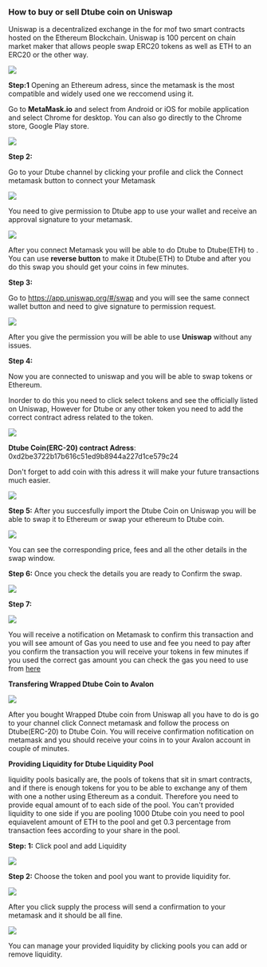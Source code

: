 ### How to buy or sell Dtube coin on Uniswap

Uniswap is a decentralized exchange in the for mof two smart contracts hosted on the Ethereum Blockchain.
Uniswap is 100 percent on chain market maker that allows people swap  ERC20 tokens as well as ETH to an ERC20 or the other way.

<p align="left">
  <img src="docs/imgs/uniswap/aUpWefG.png" />
</p>

**Step:1**  Opening an Ethereum adress, since the metamask  is the most compatible and widely used one we reccomend using it.

Go to **MetaMask.io** and select from Android or iOS for mobile application and select Chrome for desktop. You can also go directly to the Chrome store, Google Play store.

<p align="left">
  <img src="docs/imgs/uniswap/m1WxcXt.png" />
</p>

**Step 2:**

 Go to your Dtube channel by clicking your profile and click the Connect metamask button to connect your Metamask

<p align="left">
  <img src="docs/imgs/uniswap/DV7YOGq.png" />
</p>

You need to give permission to Dtube app to use your wallet and receive an approval signature to your metamask.

<p align="left">
  <img src="docs/imgs/uniswap/DqP4MMP.png" />
</p>

After you connect Metamask you will be able to do Dtube to Dtube(ETH) to . You can use **reverse button** to make it Dtube(ETH) to Dtube and after you do this swap you should get your coins in few minutes.

**Step 3:** 

Go to https://app.uniswap.org/#/swap and  you will see the same connect wallet button and need to give signature to permission request.

<p align="left">
  <img src="docs/imgs/uniswap/JXW4UD3.png" />
</p>

After you give the permission you will be able to use **Uniswap** without any issues.

**Step 4:**

Now you are connected to uniswap and you will be able to swap tokens or Ethereum.

Inorder to do this you need to click select tokens and see the officially listed on Uniswap, However for Dtube or any other token you need to add the correct contract adress related to the token. 

<p align="left">
  <img src="docs/imgs/uniswap/QjCdnmH.png" />
</p>

**Dtube Coin(ERC-20) contract Adress**: 0xd2be3722b17b616c51ed9b8944a227d1ce579c24

Don't forget to add coin with this adress it will make your future transactions much easier.

<p align="left">
  <img src="docs/imgs/uniswap/DaYe3wo.png" />
</p>

**Step 5:** After you succesfully import the Dtube Coin on Uniswap you will be able to swap it to Ethereum or swap your ethereum to Dtube coin.

<p align="left">
  <img src="docs/imgs/uniswap/WK8wYv0.png" />
</p>

You can see the corresponding price, fees and all the other details in the swap window.

**Step 6:** Once you check the details you are ready to Confirm the swap.

<p align="left">
  <img src="docs/imgs/uniswap/0YMlxIa.png" />
</p>

**Step 7:**

<p align="left">
  <img src="docs/imgs/uniswap/nGhImqv.png" />
</p>

You will receive a notification on Metamask to confirm this transaction and you will see amount of Gas you need to use and fee you need to pay after you confirm the transaction you will receive your tokens in few minutes if you used the correct gas amount  you can check the gas you need to use from [here](https://ethgasstation.info/)

**Transfering Wrapped Dtube Coin to Avalon**

<p align="left">
  <img src="docs/imgs/uniswap/l8Y6PkL.png" />
</p>

After you bought Wrapped Dtube coin from Uniswap all you have to do is go to your channel click Connect metamask and follow the process on Dtube(ERC-20) to Dtube Coin. You will receive confirmation nofitication on metamask and you should receive your coins in to your Avalon account in couple of minutes.

**Providing Liquidity for Dtube Liquidity Pool**


liquidity pools basically are, the pools of tokens that sit in smart contracts, and if there is enough tokens for you to be able to exchange any of them with one a nother using  Ethereum as a conduit. Therefore you need to provide equal amount of to each side of the pool. You can't provided liquidity to one side if you are pooling 1000 Dtube coin you need to pool equiavelent amount of ETH to the pool and get 0.3 percentage from transaction fees according to your share in the pool.


**Step: 1:** Click pool and add Liquidity

<p align="left">
  <img src="docs/imgs/uniswap/zEjoWGA.png" />
</p>

**Step 2:** Choose the token and pool you want to provide liquidity for.

<p align="left">
  <img src="docs/imgs/uniswap/ZqmNWsJ.png" />
</p>

After you click supply the process will send a confirmation to your metamask and it should be all fine.

<p align="left">
  <img src="docs/imgs/uniswap/PnFFSQ2.png" />
</p>

You can manage your provided liquidity by clicking pools you can add or remove liquidity.
